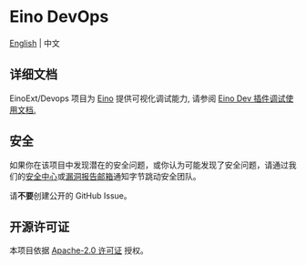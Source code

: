 # Eino DevOps

[English](README.md) | 中文

## 详细文档
EinoExt/Devops 项目为 [Eino](https://github.com/cloudwego/eino) 提供可视化调试能力, 请参阅 [Eino Dev 插件调试使用文档.](https://www.cloudwego.io/zh/docs/eino/core_modules/devops/visual_debug_plugin_guide/)

## 安全

如果你在该项目中发现潜在的安全问题，或你认为可能发现了安全问题，请通过我们的[安全中心](https://security.bytedance.com/src)或[漏洞报告邮箱](sec@bytedance.com)通知字节跳动安全团队。

请**不要**创建公开的 GitHub Issue。

## 开源许可证

本项目依据 [Apache-2.0 许可证](LICENSE.txt) 授权。
